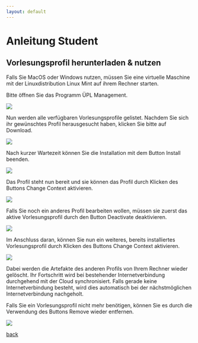 ```yaml
---
layout: default
---
```


# Anleitung Student


## Vorlesungsprofil herunterladen & nutzen
Falls Sie MacOS oder Windows nutzen, müssen Sie eine virtuelle Maschine mit der Linuxdistribution Linux Mint auf ihrem Rechner starten. 

Bitte öffnen Sie das Programm ÜPL Management. 

![](https://i.imgur.com/V33XtEP.jpg)


Nun werden alle verfügbaren Vorlesungsprofile gelistet. 
Nachdem Sie sich ihr gewünschtes Profil herausgesucht haben, klicken Sie bitte auf Download. 

![](https://i.imgur.com/PId4bKb.png)

Nach kurzer Wartezeit können Sie die Installation mit dem Button Install beenden. 

![](https://i.imgur.com/UGDKL2i.png)

Das Profil steht nun bereit und sie können das Profil durch Klicken des Buttons Change Context aktivieren. 

![](https://i.imgur.com/B6RCr3R.jpg)

Falls Sie noch ein anderes Profil bearbeiten wollen, müssen sie zuerst das aktive Vorlesungsprofil durch den Button Deactivate deaktivieren.

![](https://i.imgur.com/6qT5W8Q.jpg)

Im Anschluss daran, können Sie nun ein weiteres, bereits installiertes Vorlesungsprofil durch Klicken des Buttons Change Context aktivieren. 

![](https://i.imgur.com/kazKooi.png)

Dabei werden die Artefakte des anderen Profils von Ihrem Rechner wieder gelöscht.
Ihr Fortschritt wird bei bestehender Internetverbindung durchgehend mit der Cloud synchronisiert. Falls gerade keine Internetverbindung besteht, wird dies automatisch bei der nächstmöglichen Internetverbindung nachgeholt.

Falls Sie ein Vorlesungsprofil nicht mehr benötigen, können Sie es durch die Verwendung des Buttons Remove wieder entfernen. 

![](https://i.imgur.com/b6uT3cU.jpg)

[back](./)